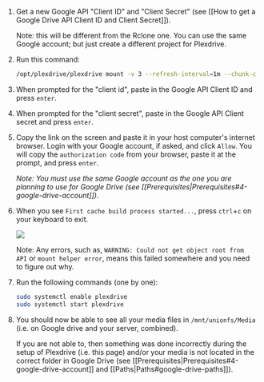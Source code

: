 1. Get a new Google API "Client ID" and "Client Secret" (see [[How to get a Google Drive API Client ID and Client Secret]]).

    Note: this will be different from the Rclone one. You can use the same Google account; but just create a different project for Plexdrive. 

1. Run this command:

    ```bash
    /opt/plexdrive/plexdrive mount -v 3 --refresh-interval=1m --chunk-check-threads=8 --chunk-load-threads=8 --chunk-load-ahead=4 --max-chunks=250 --fuse-options=allow_other,read_only --config=/opt/plexdrive --cache-file=/opt/plexdrive/cache.bolt /mnt/plexdrive
    ```
1. When prompted for the "client id", paste in the Google API Client ID and press `enter`.

1. When prompted for the "client secret", paste in the Google API Client secret and press `enter`.

1. Copy the link on the screen  and paste it in your host computer's internet browser. Login with your Google account, if asked, and click `Allow`. You will copy the `authorization code` from your browser, paste it at the prompt, and press `enter`.


   _Note: You must use the same Google account as the one you are planning to use for Google Drive (see [[Prerequisites|Prerequisites#4-google-drive-account]])._

1. When you see `First cache build process started...`, press `ctrl`+`c` on your keyboard to exit.

   ![](http://i.imgur.com/bDTmXbT.png)

    Note: Any errors, such as, `WARNING: Could not get object root from API` or `mount helper error`, means this failed somewhere and you need to figure out why. 

1. Run the following commands (one by one):

    ```bash
    sudo systemctl enable plexdrive
    sudo systemctl start plexdrive
    ```
1. You should now be able to see all your media files in `/mnt/unionfs/Media` (i.e. on Google drive and your server, combined).

   If you are not able to, then something was done incorrectly during the setup of Plexdrive (i.e. this page) and/or your media is not located in the correct folder in Google Drive (see [[Prerequisites|Prerequisites#4-google-drive-account]] and [[Paths|Paths#google-drive-paths]]).